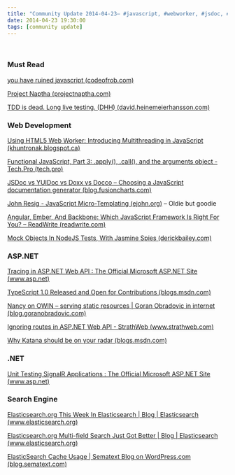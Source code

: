 ```yaml
---
title: "Community Update 2014-04-23– #javascript, #webworker, #jsdoc, #typescript, #nancyfx and #owin"
date: 2014-04-23 19:30:00
tags: [community update]
---
```


&nbsp;

### Must Read

[you have ruined javascript (codeofrob.com)](http://codeofrob.com/entries/you-have-ruined-javascript.html)

[Project Naptha (projectnaptha.com)](http://projectnaptha.com/)

[TDD is dead. Long live testing. (DHH) (david.heinemeierhansson.com)](http://david.heinemeierhansson.com/2014/tdd-is-dead-long-live-testing.html)

### Web Development

[Using HTML5 Web Worker: Introducing Multithreading in JavaScript (khuntronak.blogspot.ca)](http://khuntronak.blogspot.ca/2014/04/html5-Web-worker-Multithreading-in-javascript.html)

[Functional JavaScript, Part 3: .apply(), .call(), and the arguments object - Tech.Pro (tech.pro)](http://tech.pro/tutorial/2010/functional-javascript-part-3-apply-call-and-the-arguments-object)

[JSDoc vs YUIDoc vs Doxx vs Docco – Choosing a JavaScript documentation generator (blog.fusioncharts.com)](http://blog.fusioncharts.com/2013/12/jsdoc-vs-yuidoc-vs-doxx-vs-docco-choosing-a-javascript-documentation-generator/)

[John Resig - JavaScript Micro-Templating (ejohn.org)](http://ejohn.org/blog/javascript-micro-templating/) – Oldie but goodie

[Angular, Ember, And Backbone: Which JavaScript Framework Is Right For You? – ReadWrite (readwrite.com)](http://readwrite.com/2014/02/06/angular-backbone-ember-best-javascript-framework-for-you#awesm=~oCgCO4L7CKIRh9)

[Mock Objects In NodeJS Tests, With Jasmine Spies (derickbailey.com)](http://derickbailey.com/2014/04/23/mock-objects-in-nodejs-tests-with-jasmine-spies/)

### ASP.NET

[Tracing in ASP.NET Web API : The Official Microsoft ASP.NET Site (www.asp.net)](http://www.asp.net/web-api/overview/testing-and-debugging/tracing-in-aspnet-web-api)

[TypeScript 1.0 Released and Open for Contributions (blogs.msdn.com)](http://blogs.msdn.com/b/visualstudio/archive/2014/04/21/typescript-1-0-released-and-open-for-contributions.aspx)

[Nancy on OWIN – serving static resources | Goran Obradovic in internet (blog.goranobradovic.com)](http://blog.goranobradovic.com/2014/04/nancy-on-owin-serving-static-resources/)

[Ignoring routes in ASP.NET Web API - StrathWeb (www.strathweb.com)](http://www.strathweb.com/2014/04/ignoring-routes-asp-net-web-api/)

[Why Katana should be on your radar (blogs.msdn.com)](http://blogs.msdn.com/b/webdev/archive/2014/04/23/why-katana-should-be-on-your-radar.aspx)

### .NET

[Unit Testing SignalR Applications : The Official Microsoft ASP.NET Site (www.asp.net)](http://www.asp.net/signalr/overview/signalr-20/troubleshooting-and-debugging/unit-testing-signalr-applications)

### Search Engine

[Elasticsearch.org This Week In Elasticsearch | Blog | Elasticsearch (www.elasticsearch.org)](http://www.elasticsearch.org/blog/2014-04-23-this-week-in-elasticsearch/)

[Elasticsearch.org Multi-field Search Just Got Better | Blog | Elasticsearch (www.elasticsearch.org)](http://www.elasticsearch.org/blog/multi-field-search-just-got-better)

[ElasticSearch Cache Usage | Sematext Blog on WordPress.com (blog.sematext.com)](http://blog.sematext.com/2012/05/17/elasticsearch-cache-usage/)